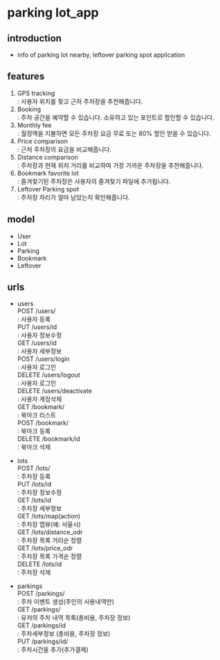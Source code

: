 # parking lot_app

## introduction
- info of parking lot nearby, leftover parking spot application

## features
1. GPS tracking  
: 사용자 위치를 찾고 근처 주차장을 추천해줍니다.  
2. Booking  
: 주차 공간을 예약할 수 있습니다. 소유하고 있는 포인트로 할인할 수 있습니다.  
3. Monthly fee  
: 월정액을 지불하면 모든 주차장 요금 무료 또는 80% 할인 받을 수 있습니다.  
4. Price comparison  
: 근처 주차장의 요금을 비교해줍니다.  
5. Distance comparison  
: 주차장과 현재 위치 거리를 비교하여 가장 가까운 주차장을 추천해줍니다.  
6. Bookmark favorite lot  
: 즐겨찾기된 주차장은 사용자의 즐겨찾기 파일에 추가됩니다.  
7. Leftover Parking spot  
: 주차장 자리가 얼마 남았는지 확인해줍니다.  

## model
- User
- Lot
- Parking
- Bookmark
- Leftover

## urls
- users  
POST /users/  
: 사용자 등록  
PUT /users/id  
: 사용자 정보수정  
GET /users/id  
: 사용자 세부정보  
POST /users/login   
: 사용자 로그인  
DELETE /users/logout   
: 사용자 로그인  
DELETE /users/deactivate  
: 사용자 계정삭제   
GET /bookmark/  
: 북마크 리스트  
POST /bookmark/  
: 북마크 등록   
DELETE /bookmark/id  
: 북마크 삭제  

- lots  
POST /lots/  
: 주차장 등록  
PUT /lots/id  
: 주차장 정보수정  
GET /lots/id  
: 주차장 세부정보  
GET /lots/map(action)   
: 주차장 맵뷰(예: 서울시)  
GET /lots/distance_odr  
: 주차장 목록 거리순 정렬  
GET /lots/price_odr   
: 주차장 목록 가격순 정렬  
DELETE /lots/id   
: 주차장 삭제  

- parkings  
POST /parkings/   
: 주차 이벤트 생성(주인의 사용내역만)  
GET  /parkings/  
: 유저의 주차 내역 목록(총비용, 주차장 정보)  
GET  /parkings/id  
: 주차세부정보 (총비용, 주차장 정보)   
PUT  /parkings/id/  
: 주차시간을 추가(추가결제)  
